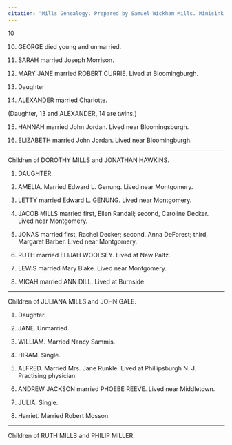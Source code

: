 ```yaml
---
citation: "Mills Genealogy. Prepared by Samuel Wickham Mills. Minisink Valley Historical Society, Port Jervis NY, p10. Used with permission."
---
```

10

10. GEORGE died young and unmarried.

11. SARAH married Joseph Morrison. 

12. MARY JANE married ROBERT CURRIE. Lived at Bloomingburgh.

13. Daughter

14. ALEXANDER married Charlotte.

(Daughter, 13 and ALEXANDER, 14 are twins.)

15. HANNAH married John Jordan. Lived near Bloomingsburgh.

16. ELIZABETH married John Jordan. Lived near Bloomingburgh.

-----

Children of DOROTHY MILLS and JONATHAN HAWKINS.

1. DAUGHTER.

2. AMELIA. Married Edward L. Genung. Lived near Montgomery.

3. LETTY married Edward L. GENUNG. Lived near Montgomery.
 
4. JACOB MILLS married first, Ellen Randall; second, Caroline Decker. Lived near Montgomery.

5. JONAS married first, Rachel Decker; second, Anna DeForest; third, Margaret Barber. Lived near Montgomery.

6. RUTH married ELIJAH WOOLSEY. Lived at New Paltz.

7. LEWIS married Mary Blake. Lived near Montgomery.

8. MICAH married ANN DILL. Lived at Burnside.

-----

Children of JULIANA MILLS and JOHN GALE.

1. Daughter.

2. JANE. Unmarried.

3. WILLIAM. Married Nancy Sammis.

4. HIRAM. Single.

5. ALFRED. Married Mrs. Jane Runkle. Lived at Phillipsburgh N. J. Practising physician.

6. ANDREW JACKSON married PHOEBE REEVE. Lived near Middletown.

7. JULIA. Single.

8. Harriet. Married Robert Mosson.

-----

Children of RUTH MILLS and PHILIP MILLER.


